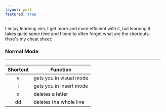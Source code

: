 ```yaml
---
layout: post
featured: true
---
```


I enjoy learning vim, I get more and more efficient with it, but learning it takes quite some time and I tend to often forget what are the shortcuts. Here's my cheat sheet:

### Normal Mode

---

| Shortcut | Function |
| :------: | -------- |
| v | gets you in visual mode |
| i | gets you in insert mode |
| x | deletes a letter |
| dd | deletes the whole line |